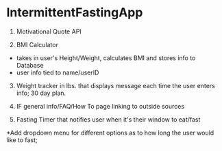 # IntermittentFastingApp

1. Motivational Quote API 

2. BMI Calculator 
  - takes in user's Height/Weight, calculates BMI and stores info to Database
  - user info tied to name/userID

3. Weight tracker in lbs. that displays message each time the user enters info; 30 day plan. 

4. IF general info/FAQ/How To page linking to outside sources

5. Fasting Timer that notifies user when it's their window to eat/fast

*Add dropdown menu for different options as to how long the user would like to fast; 

